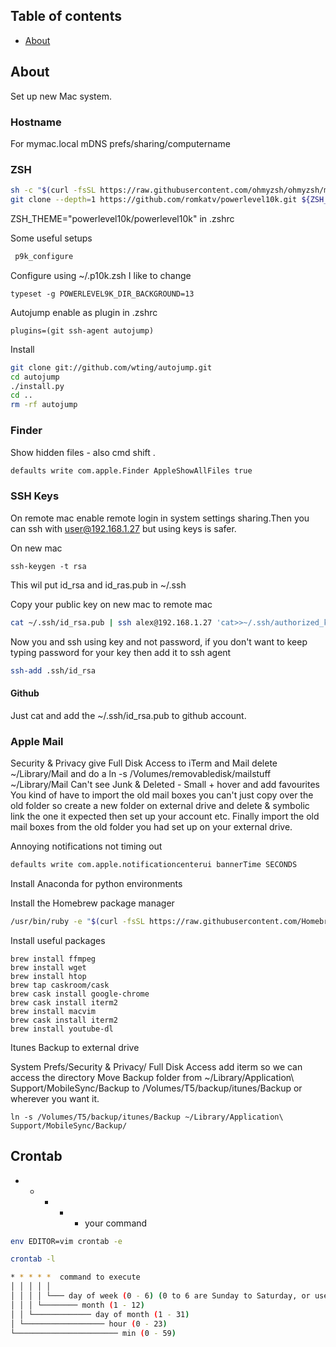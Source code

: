 
## Table of contents

- [About](#about)


## About
Set up new Mac system.

### Hostname

For mymac.local mDNS prefs/sharing/computername

### ZSH

```zsh
sh -c "$(curl -fsSL https://raw.githubusercontent.com/ohmyzsh/ohmyzsh/master/tools/install.sh)"
git clone --depth=1 https://github.com/romkatv/powerlevel10k.git ${ZSH_CUSTOM:-$HOME/.oh-my-zsh/custom}/themes/powerlevel10k

```
ZSH_THEME="powerlevel10k/powerlevel10k" in .zshrc

Some useful setups

```zsh
 p9k_configure
```

Configure using ~/.p10k.zsh I like to change 
```
typeset -g POWERLEVEL9K_DIR_BACKGROUND=13
```

Autojump enable as plugin in .zshrc
```
plugins=(git ssh-agent autojump)
```

Install
```zsh
git clone git://github.com/wting/autojump.git
cd autojump
./install.py
cd ..
rm -rf autojump
```

### Finder

Show hidden files - also cmd shift .

```zsh
defaults write com.apple.Finder AppleShowAllFiles true
```


### SSH Keys

On remote mac enable remote login in system settings sharing.Then
you can ssh with user@192.168.1.27 but using keys is safer.

On new mac

```
ssh-keygen -t rsa
```
This wil put id_rsa and id_ras.pub in ~/.ssh

Copy your public key on new mac to remote mac

```sh
cat ~/.ssh/id_rsa.pub | ssh alex@192.168.1.27 'cat>>~/.ssh/authorized_keys'
```

Now you and ssh using key and not password, if you don't want to keep typing
password for your key then add it to ssh agent

```sh
ssh-add .ssh/id_rsa
```

#### Github

Just cat and add the ~/.ssh/id_rsa.pub to github account.


### Apple Mail 

Security & Privacy give Full Disk Access to iTerm and Mail 
delete ~/Library/Mail and do a ln -s /Volumes/removabledisk/mailstuff ~/Library/Mail
Can't see Junk & Deleted - Small + hover and add favourites
You kind of have to import the old mail boxes you can't just copy over the old folder
so create a new folder on external drive and delete & symbolic link the one it expected
then set up your account etc. Finally import the old mail boxes from the old folder you
had set up on your external drive.

Annoying notifications not timing out
```sh
defaults write com.apple.notificationcenterui bannerTime SECONDS
```

Install Anaconda for python environments

Install the Homebrew package manager
```sh
/usr/bin/ruby -e "$(curl -fsSL https://raw.githubusercontent.com/Homebrew/install/master/install)"
```

Install useful packages
```
brew install ffmpeg
brew install wget
brew install htop
brew tap caskroom/cask
brew cask install google-chrome
brew cask install iterm2
brew install macvim
brew cask install iterm2
brew install youtube-dl
```

Itunes Backup to external drive

System Prefs/Security & Privacy/ Full Disk Access add iterm so we can access the directory
Move Backup folder from ~/Library/Application\ Support/MobileSync/Backup to /Volumes/T5/backup/itunes/Backup
or wherever you want it.

```
ln -s /Volumes/T5/backup/itunes/Backup ~/Library/Application\ Support/MobileSync/Backup/
```

## Crontab

* * * * * your command


```bash
env EDITOR=vim crontab -e

crontab -l

* * * * *  command to execute
│ │ │ │ │
│ │ │ │ └─── day of week (0 - 6) (0 to 6 are Sunday to Saturday, or use names; 7 is Sunday, the same as 0)
│ │ │ └──────── month (1 - 12)
│ │ └───────────── day of month (1 - 31)
│ └────────────────── hour (0 - 23)
└─────────────────────── min (0 - 59)
```
